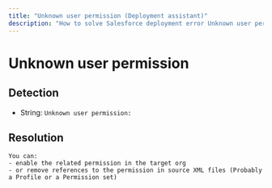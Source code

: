 ```yaml
---
title: "Unknown user permission (Deployment assistant)"
description: "How to solve Salesforce deployment error Unknown user permission:"
---
```

<!-- markdownlint-disable MD013 -->
# Unknown user permission

## Detection

- String: `Unknown user permission:`

## Resolution

```shell
You can:
- enable the related permission in the target org
- or remove references to the permission in source XML files (Probably a Profile or a Permission set)
```
